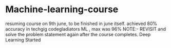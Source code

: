 # Machine-learning-course
resuming course on 9th june, to be finished in june itself.
achieved 80% accuracy in techgig codegladiators ML , max was 96%
NOTE:- REVISIT and solve the problem statement again after the course completes.
Deep Learning Started
